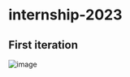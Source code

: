 # internship-2023
## First iteration
![image](https://github.com/Matei7/internship-2023/assets/57831211/d63fa147-680e-491e-96a2-eccfa8db6ab8)
